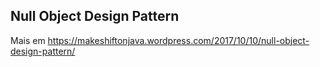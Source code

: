 ## Null Object Design Pattern

Mais em https://makeshiftonjava.wordpress.com/2017/10/10/null-object-design-pattern/
